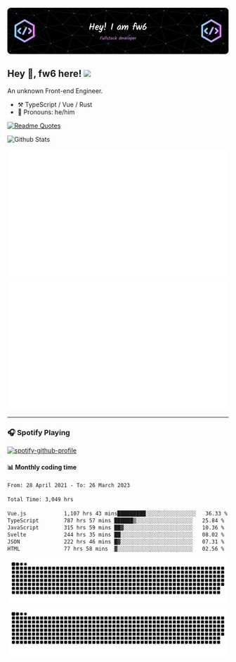 ![Header](github-header-image.png)

## Hey 👋, fw6 here! <img src="https://github.githubassets.com/images/mona-whisper.gif" height="24" />


An unknown Front-end Engineer.

-   :hammer_and_pick: TypeScript / Vue / Rust
-   :man: Pronouns: he/him


[![Readme Quotes](https://quotes-github-readme.vercel.app/api?type=horizontal&theme=algolia)](https://github.com/piyushsuthar/github-readme-quotes)



![Github Stats](https://github-readme-stats.vercel.app/api?username=fw6&bg_color=30,e96443,904e95&title_color=fff&text_color=fff)

![](https://raw.githubusercontent.com/fw6/github-stats-transparent/output/generated/overview.svg)
![](https://raw.githubusercontent.com/fw6/github-stats-transparent/output/generated/languages.svg)


---

### 🎧 Spotify Playing

<!-- ![spotify-github-profile](/img/default.svg) -->

[![spotify-github-profile](https://spotify-github-profile.vercel.app/api/view?uid=r6wn4hdvypv0lkzyrj0e0pjct&cover_image=true&theme=default&bar_color=53b14f&bar_color_cover=true)](https://github.com/kittinan/spotify-github-profile)
#### :bar_chart: Monthly coding time

<!--START_SECTION:waka-->

```text
From: 28 April 2021 - To: 26 March 2023

Total Time: 3,049 hrs

Vue.js            1,107 hrs 43 mins█████████░░░░░░░░░░░░░░░░   36.33 %
TypeScript        787 hrs 57 mins ██████▒░░░░░░░░░░░░░░░░░░   25.84 %
JavaScript        315 hrs 59 mins ██▓░░░░░░░░░░░░░░░░░░░░░░   10.36 %
Svelte            244 hrs 35 mins ██░░░░░░░░░░░░░░░░░░░░░░░   08.02 %
JSON              222 hrs 46 mins █▓░░░░░░░░░░░░░░░░░░░░░░░   07.31 %
HTML              77 hrs 58 mins  ▓░░░░░░░░░░░░░░░░░░░░░░░░   02.56 %
```

<!--END_SECTION:waka-->




![github contribution grid snake animation](https://raw.githubusercontent.com/platane/platane/output/github-contribution-grid-snake-dark.svg#gh-dark-mode-only)![github contribution grid snake animation](https://raw.githubusercontent.com/platane/platane/output/github-contribution-grid-snake.svg#gh-light-mode-only)

